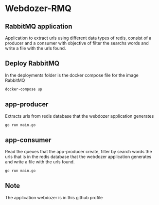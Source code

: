 # Webdozer-RMQ

## RabbitMQ application

Application to extract urls using different data types of redis, consist of a producer and a consumer with objective of filter the searchs words and write a file with the urls found.

## Deploy RabbitMQ

In the deployments folder is the docker compose file for the image RabbitMQ

```bash
docker-compose up
```

## app-producer

Extracts urls from redis database that the webdozer application generates

```bash
go run main.go
```

## app-consumer

Read the queues that the app-producer create, filter by search words the urls that is in the redis database that the webdozer application generates and write a file with the urls found.

```bash
go run main.go
```

## Note

The application webdozer is in this github profile
